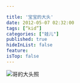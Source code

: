 ```yaml
---

title: '宝宝的大头'
date: 2012-05-07 02:32:00
tags: [“kid”]
categories: ["娃儿"]
published: true
hideInList: false
feature: 
isTop: false
---
```



![哥的大头照](https://toshaojin.files.wordpress.com/2012/05/tumblr_m3ngrr5tos1r311ono1_1280.jpg)